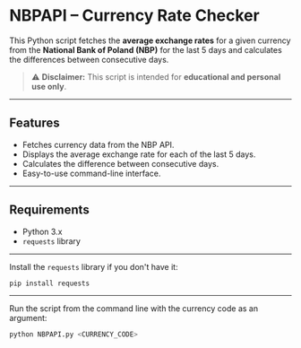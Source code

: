 # NBPAPI – Currency Rate Checker

This Python script fetches the **average exchange rates** for a given currency from the **National Bank of Poland (NBP)** for the last 5 days and calculates the differences between consecutive days.

> ⚠️ **Disclaimer:** This script is intended for **educational and personal use only**.

---

## Features
- Fetches currency data from the NBP API.
- Displays the average exchange rate for each of the last 5 days.
- Calculates the difference between consecutive days.
- Easy-to-use command-line interface.

---

## Requirements
- Python 3.x  
- `requests` library

---

Install the `requests` library if you don't have it:
```bash
pip install requests
```

---

Run the script from the command line with the currency code as an argument: 
```bash
python NBPAPI.py <CURRENCY_CODE>
``` 